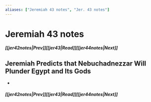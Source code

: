 ```yaml
---
aliases: ["Jeremiah 43 notes", "Jer. 43 notes"]
---
```

# Jeremiah 43 notes
##### <span class=arrow-left></span>[[jer42notes|Prev]]<span class=navigation-separator></span>[[jer43|Read]]<span class=navigation-separator></span>[[jer44notes|Next]]<span class=arrow-right></span>
## Jeremiah Predicts that Nebuchadnezzar Will Plunder Egypt and Its Gods
- 
##### <span class=arrow-left></span>[[jer42notes|Prev]]<span class=navigation-separator></span>[[jer43|Read]]<span class=navigation-separator></span>[[jer44notes|Next]]<span class=arrow-right></span>